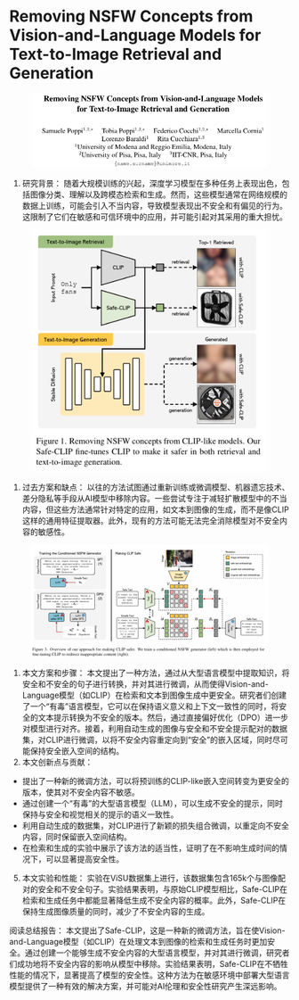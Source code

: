 # Removing NSFW Concepts from Vision-and-Language Models  for Text-to-Image Retrieval and Generation

<figure><img src="../.gitbook/assets/image (19) (1) (1) (1).png" alt=""><figcaption></figcaption></figure>

1. 研究背景： 随着大规模训练的兴起，深度学习模型在多种任务上表现出色，包括图像分类、理解以及跨模态检索和生成。然而，这些模型通常在网络规模的数据上训练，可能会引入不当内容，导致模型表现出不安全和有偏见的行为。这限制了它们在敏感和可信环境中的应用，并可能引起对其采用的重大担忧。

<figure><img src="../.gitbook/assets/image (1) (1) (1) (1) (1) (1) (1) (1) (1) (1) (1) (1) (1) (1) (1) (1) (1) (1) (1) (1) (1) (1) (1) (1) (1) (1) (1) (1) (1) (1) (1) (1) (1) (1) (1) (1) (1) (1) (1) (1) (1) (1) (1) (1) (1) (1) (1) (1) (1) (1) (1) (1) (1) (1) (1) (1) (1) (1) (1) (1) (1).png" alt=""><figcaption></figcaption></figure>

1. 过去方案和缺点： 以往的方法试图通过重新训练或微调模型、机器遗忘技术、差分隐私等手段从AI模型中移除内容。一些尝试专注于减轻扩散模型中的不当内容，但这些方法通常针对特定的应用，如文本到图像的生成，而不是像CLIP这样的通用特征提取器。此外，现有的方法可能无法完全消除模型对不安全内容的敏感性。

<figure><img src="../.gitbook/assets/image (2) (1) (1) (1) (1) (1) (1) (1) (1) (1) (1) (1) (1) (1) (1) (1) (1) (1) (1) (1) (1) (1) (1) (1) (1) (1) (1) (1) (1) (1) (1) (1) (1) (1) (1) (1) (1) (1) (1) (1) (1) (1) (1) (1) (1) (1) (1) (1) (1) (1) (1) (1) (1) (1) (1) (1) (1) (1) (1) (1).png" alt=""><figcaption></figcaption></figure>

1. 本文方案和步骤： 本文提出了一种方法，通过从大型语言模型中提取知识，将安全和不安全的句子进行转换，并对其进行微调，从而使得Vision-and-Language模型（如CLIP）在检索和文本到图像生成中更安全。研究者们创建了一个“有毒”语言模型，它可以在保持语义意义和上下文一致性的同时，将安全的文本提示转换为不安全的版本。然后，通过直接偏好优化（DPO）进一步对模型进行对齐。接着，利用自动生成的图像与安全和不安全提示配对的数据集，对CLIP进行微调，以将不安全内容重定向到“安全”的嵌入区域，同时尽可能保持安全嵌入空间的结构。
2. 本文创新点与贡献：

* 提出了一种新的微调方法，可以将预训练的CLIP-like嵌入空间转变为更安全的版本，使其对不安全内容不敏感。
* 通过创建一个“有毒”的大型语言模型（LLM），可以生成不安全的提示，同时保持与安全和视觉相关的提示的语义一致性。
* 利用自动生成的数据集，对CLIP进行了新颖的损失组合微调，以重定向不安全内容，同时保留嵌入空间结构。
* 在检索和生成的实验中展示了该方法的适当性，证明了在不影响生成时间的情况下，可以显著提高安全性。

5. 本文实验和性能： 实验在ViSU数据集上进行，该数据集包含165k个与图像配对的安全和不安全句子。实验结果表明，与原始CLIP模型相比，Safe-CLIP在检索和生成任务中都能显著降低生成不安全内容的概率。此外，Safe-CLIP在保持生成图像质量的同时，减少了不安全内容的生成。

阅读总结报告： 本文提出了Safe-CLIP，这是一种新的微调方法，旨在使Vision-and-Language模型（如CLIP）在处理文本到图像的检索和生成任务时更加安全。通过创建一个能够生成不安全内容的大型语言模型，并对其进行微调，研究者们成功地将不安全内容的影响从模型中移除。实验结果表明，Safe-CLIP在不牺牲性能的情况下，显著提高了模型的安全性。这种方法为在敏感环境中部署大型语言模型提供了一种有效的解决方案，并可能对AI伦理和安全性研究产生深远影响。
